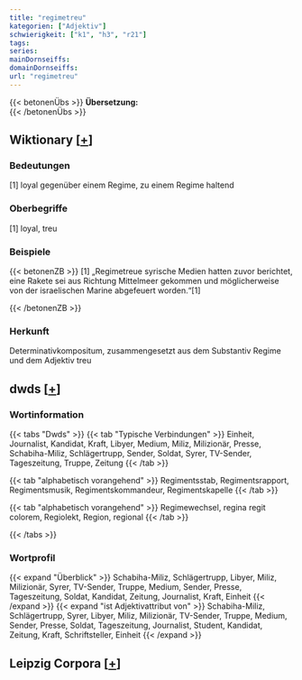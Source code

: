 ```yaml
---
title: "regimetreu"
kategorien: ["Adjektiv"]
schwierigkeit: ["k1", "h3", "r21"]
tags:
series:
mainDornseiffs:
domainDornseiffs:
url: "regimetreu"
---
```


{{< betonenÜbs >}}
**Übersetzung:**  
{{< /betonenÜbs >}}

## Wiktionary [[+](https://de.wiktionary.org/wiki/regimetreu)]

### Bedeutungen
[1] loyal gegenüber einem Regime, zu einem Regime haltend  

### Oberbegriffe
[1] loyal, treu  

### Beispiele
{{< betonenZB >}}
[1] „Regimetreue syrische Medien hatten zuvor berichtet, eine Rakete sei aus Richtung Mittelmeer gekommen und möglicherweise von der israelischen Marine abgefeuert worden.“[1]  

{{< /betonenZB >}}
### Herkunft
Determinativkompositum, zusammengesetzt aus dem Substantiv Regime und dem Adjektiv treu  



## dwds [[+](https://www.dwds.de/wb/regimetreu)]

### Wortinformation
{{< tabs "Dwds" >}}
{{< tab "Typische Verbindungen" >}}
Einheit, Journalist, Kandidat, Kraft, Libyer, Medium, Miliz, Milizionär, Presse, Schabiha-Miliz, Schlägertrupp, Sender, Soldat, Syrer, TV-Sender, Tageszeitung, Truppe, Zeitung
{{< /tab >}}

{{< tab "alphabetisch vorangehend" >}}
Regimentsstab, Regimentsrapport, Regimentsmusik, Regimentskommandeur, Regimentskapelle
{{< /tab >}}

{{< tab "alphabetisch vorangehend" >}}
Regimewechsel, regina regit colorem, Regiolekt, Region, regional
{{< /tab >}}

{{< /tabs >}}

### Wortprofil
{{< expand "Überblick" >}} Schabiha-Miliz, Schlägertrupp, Libyer, Miliz, Milizionär, Syrer, TV-Sender, Truppe, Medium, Sender, Presse, Tageszeitung, Soldat, Kandidat, Zeitung, Journalist, Kraft, Einheit {{< /expand >}}
{{< expand "ist Adjektivattribut von" >}} Schabiha-Miliz, Schlägertrupp, Syrer, Libyer, Miliz, Milizionär, TV-Sender, Truppe, Medium, Sender, Presse, Soldat, Tageszeitung, Journalist, Student, Kandidat, Zeitung, Kraft, Schriftsteller, Einheit {{< /expand >}}

## Leipzig Corpora [[+](https://corpora.uni-leipzig.de/en/res?word=regimetreu&corpusId=deu_newscrawl-public_2018)]

